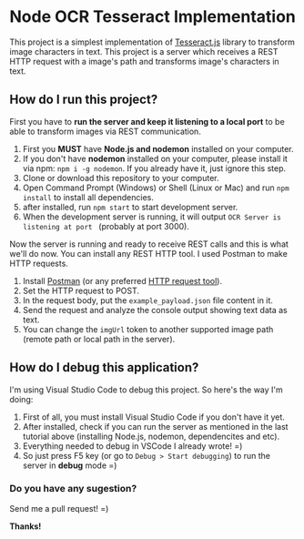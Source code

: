 # Node OCR Tesseract Implementation
This project is a simplest implementation of [Tesseract.js](http://tesseract.projectnaptha.com/) library to transform image characters in text. This project is a server which receives a REST HTTP request with a image's path and transforms image's characters in text.

## How do I run this project?
First you have to **run the server and keep it listening to a local port** to be able to transform images via REST communication.
1. First you **MUST** have **Node.js and nodemon** installed on your computer.
2. If you don't have **nodemon** installed on your computer, please install it via npm: `npm i -g nodemon`. If you already have it, just ignore this step.
2. Clone or download this repository to your computer.
3. Open Command Prompt (Windows) or Shell (Linux or Mac) and run `npm install` to install all dependencies.
4. after installed, run `npm start` to start development server.
5. When the development server is running, it will output `OCR Server is listening at port ` (probably at port 3000).

Now the server is running and ready to receive REST calls and this is what we'll do now. You can install any REST HTTP tool. I used Postman to make HTTP requests.
1. Install [Postman](https://www.getpostman.com/) (or any preferred [HTTP request tool](https://www.google.com/search?q=http+request+tool&oq=http+request+tool&aqs=chrome..69i57j0l5.3419j0j4&sourceid=chrome&ie=UTF-8)).
2. Set the HTTP request to POST.
3. In the request body, put the `example_payload.json` file content in it.
4. Send the request and analyze the console output showing text data as text.
5. You can change the `imgUrl` token to another supported image path (remote path or local path in the server).

## How do I debug this application?
I'm using Visual Studio Code to debug this project. So here's the way I'm doing:
1. First of all, you must install Visual Studio Code if you don't have it yet.
2. After installed, check if you can run the server as mentioned in the last tutorial above (installing Node.js, nodemon, dependencites and etc).
3. Everything needed to debug in VSCode I already wrote! =)
4. So just press F5 key (or go to `Debug > Start debugging`) to run the server in **debug** mode =)

### Do you have any sugestion?
Send me a pull request! =)

**Thanks!**
